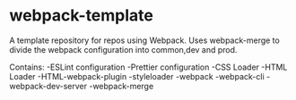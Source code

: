 # webpack-template

A template repository for repos using Webpack. Uses webpack-merge to divide the webpack configuration into common,dev and prod.

Contains:
-ESLint configuration
-Prettier configuration 
-CSS Loader
-HTML Loader
-HTML-webpack-plugin
-styleloader
-webpack
-webpack-cli
-webpack-dev-server
-webpack-merge
